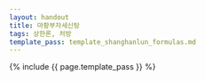 ```yaml
---
layout: handout
title: 마황부자세신탕
tags: 상한론, 처방
template_pass: template_shanghanlun_formulas.md
---
```



{% include {{ page.template_pass }} %}